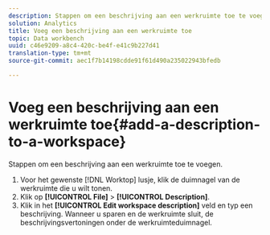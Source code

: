 ```yaml
---
description: Stappen om een beschrijving aan een werkruimte toe te voegen.
solution: Analytics
title: Voeg een beschrijving aan een werkruimte toe
topic: Data workbench
uuid: c46e9209-a8c4-420c-be4f-e41c9b227d41
translation-type: tm+mt
source-git-commit: aec1f7b14198cdde91f61d490a235022943bfedb

---
```



# Voeg een beschrijving aan een werkruimte toe{#add-a-description-to-a-workspace}

Stappen om een beschrijving aan een werkruimte toe te voegen.

1. Voor het gewenste [!DNL Worktop] lusje, klik de duimnagel van de werkruimte die u wilt tonen.
1. Klik op **[!UICONTROL File]** > **[!UICONTROL Description]**.
1. Klik in het **[!UICONTROL Edit workspace description]** veld en typ een beschrijving.
Wanneer u sparen en de werkruimte sluit, de beschrijvingsvertoningen onder de werkruimteduimnagel.